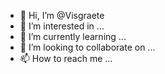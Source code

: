 - 👋 Hi, I’m @Visgraete
- 👀 I’m interested in ...
- 🌱 I’m currently learning ...
- 💞️ I’m looking to collaborate on ...
- 📫 How to reach me ...

<!---
Visgraete/Visgraete is a ✨ special ✨ repository because its `README.md` (this file) appears on your GitHub profile.
You can click the Preview link to take a look at your changes.
--->
